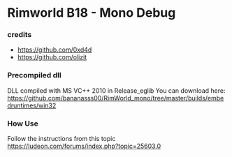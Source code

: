 # Rimworld B18 - Mono Debug

### credits
   - https://github.com/0xd4d
   - https://github.com/olizit

### Precompiled dll
   DLL compiled with MS VC++ 2010 in Release_eglib
   You can download here: <https://github.com/bananasss00/RimWorld_mono/tree/master/builds/embedruntimes/win32>

### How Use  
   Follow the instructions from this topic <https://ludeon.com/forums/index.php?topic=25603.0>